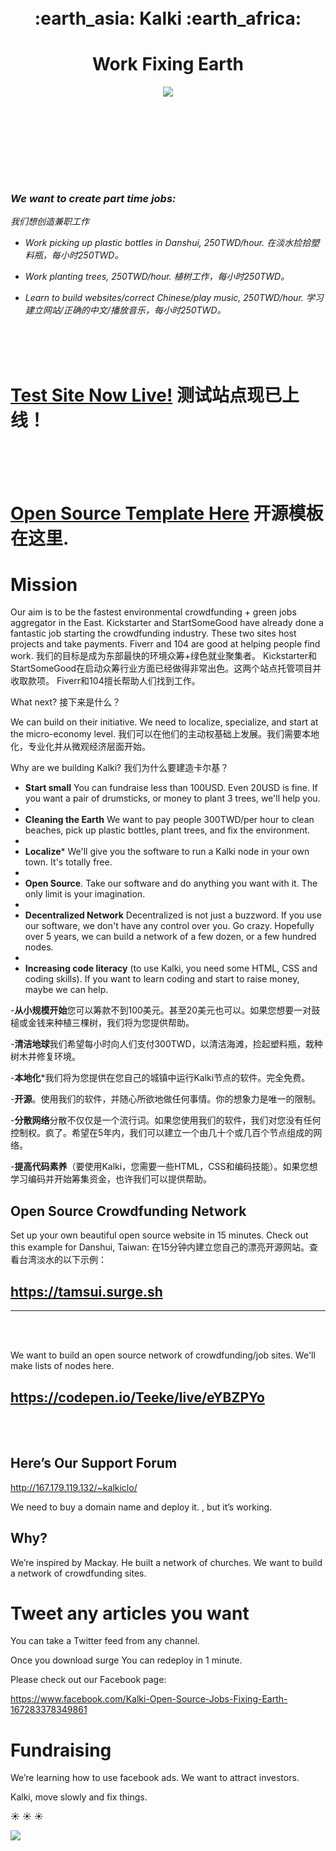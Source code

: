 
<br>
<br>

<h1 align="center"> :earth_asia:    Kalki    :earth_africa: </h1>

<h1 align="center">Work Fixing Earth</h3>

<p align="center">
<img src="http://i.imgur.com/42bYJfQ.jpg">
</p>

<br><br><br>
<hp align="center"><i>
 
 <br><br><br>
 
  <h3>We want to create part time jobs:</h3>
<p> 我们想创造兼职工作</p>

- Work picking up plastic bottles in Danshui, 250TWD/hour. 在淡水捡拾塑料瓶，每小时250TWD。
 
- Work planting trees, 250TWD/hour. 植树工作，每小时250TWD。

- Learn to build websites/correct Chinese/play music, 250TWD/hour. 学习建立网站/正确的中文/播放音乐，每小时250TWD。</i>

 </p>
 

<br><br><br>

# [Test Site Now Live!](https://tamsui.surge.sh) 测试站点现已上线！
<br><br><br>
# [Open Source Template Here](https://codepen.io/Teeke/pen/eYBJZwv) 开源模板在这里.

# Mission

Our aim is to be the fastest environmental crowdfunding + green jobs aggregator in the East. Kickstarter and StartSomeGood have already done a fantastic job starting the crowdfunding industry. These two sites host projects and take payments. Fiverr and 104 are good at helping people find work. 
我们的目标是成为东部最快的环境众筹+绿色就业聚集者。 Kickstarter和StartSomeGood在启动众筹行业方面已经做得非常出色。这两个站点托管项目并收取款项。 Fiverr和104擅长帮助人们找到工作。

What next? 
接下来是什么？

We can build on their initiative. We need to localize, specialize, and start at the micro-economy level.
我们可以在他们的主动权基础上发展。我们需要本地化，专业化并从微观经济层面开始。

Why are we building Kalki? 
我们为什么要建造卡尔基？

- **Start small** You can fundraise less than 100USD. Even 20USD is fine. If you want a pair of drumsticks, or money to plant 3 trees, we'll help you. 
- 
- **Cleaning the Earth** We want to pay people 300TWD/per hour to clean beaches, pick up plastic bottles, plant trees, and fix the environment. 
- 
- **Localize*** We'll give you the software to run a Kalki node in your own town. It's totally free. 
- 
- **Open Source**. Take our software and do anything you want with it. The only limit is your imagination. 
- 
- **Decentralized Network** Decentralized is not just a buzzword. If you use our software, we don't have any control over you. Go crazy. Hopefully over 5 years, we can build a network of a few dozen, or a few hundred nodes. 
- 
- **Increasing code literacy** (to use Kalki, you need some HTML, CSS and coding skills). If you want to learn coding and start to raise money, maybe we can help.

-**从小规模开始**您可以筹款不到100美元。甚至20美元也可以。如果您想要一对鼓槌或金钱来种植三棵树，我们将为您提供帮助。

-**清洁地球**我们希望每小时向人们支付300TWD，以清洁海滩，捡起塑料瓶，栽种树木并修复环境。

-**本地化***我们将为您提供在您自己的城镇中运行Kalki节点的软件。完全免费。

-**开源**。使用我们的软件，并随心所欲地做任何事情。你的想象力是唯一的限制。

-**分散网络**分散不仅仅是一个流行词。如果您使用我们的软件，我们对您没有任何控制权。疯了。希望在5年内，我们可以建立一个由几十个或几百个节点组成的网络。

-**提高代码素养**（要使用Kalki，您需要一些HTML，CSS和编码技能）。如果您想学习编码并开始筹集资金，也许我们可以提供帮助。

## Open Source Crowdfunding Network 

Set up your own beautiful open source website in 15 minutes. Check out this example for Danshui, Taiwan:
在15分钟内建立您自己的漂亮开源网站。查看台湾淡水的以下示例：

## https://tamsui.surge.sh

<hr>

<br><br>

We want to build an open source network of crowdfunding/job sites. We'll make lists of nodes here. 

## https://codepen.io/Teeke/live/eYBZPYo

<br><br>




## Here’s Our Support Forum

http://167.179.119.132/~kalkiclo/

We need to buy a domain name and deploy it. , but it’s working.


## Why?


We’re inspired by Mackay. He built a network of churches. We want to build a network of crowdfunding sites. 



# Tweet any articles you want

You can take a Twitter feed from any channel. 

Once you download surge You can redeploy in 1 minute.


Please check out our Facebook page:

https://www.facebook.com/Kalki-Open-Source-Jobs-Fixing-Earth-167283378349861

# Fundraising

We’re learning how to use facebook ads. We want to attract investors. 

Kalki, move slowly and fix things. 

:sunny: :sunny: :sunny:


<a><img src="http://dump.thecybershadow.net/6c736bfd11ded8cdc5e2bda009a6694a/colortext.svg"/></a>


 




<!--

NOTES

Kinda works

![#f03c15](https://via.placeholder.com/15/f03c15/000000?text=hello)
- ![#c5f015](https://via.placeholder.com/15/c5f015/000000?text=how) 
- ![#1589F0](https://via.placeholder.com/15/1589F0/000000?text=are) 



-->



















